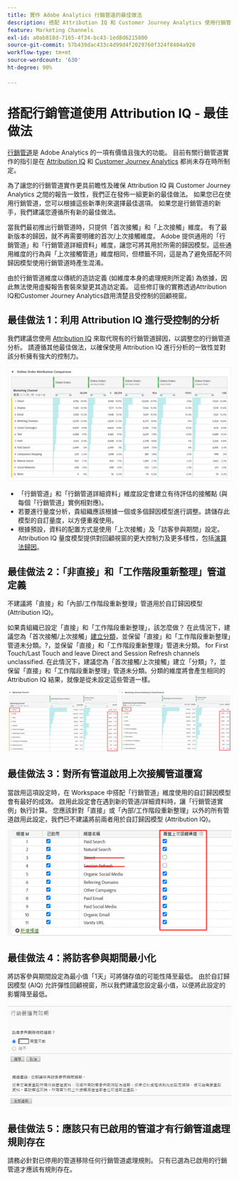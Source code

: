 ```yaml
---
title: 實作 Adobe Analytics 行銷管道的最佳做法
description: 搭配 Attribution IQ 和 Customer Journey Analytics 使用行銷管道的更新最佳做法
feature: Marketing Channels
exl-id: a0ab818d-7165-4f34-bc43-1ed8d6215800
source-git-commit: 57b439dac433c4d99d4f2029760f324f8404a920
workflow-type: tm+mt
source-wordcount: '630'
ht-degree: 90%

---
```


# 搭配行銷管道使用 Attribution IQ - 最佳做法

[行銷管道](/help/components/c-marketing-channels/c-getting-started-mchannel.md)是 Adobe Analytics 的一項有價值且強大的功能。 目前有關行銷管道實作的指引是在 [Attribution IQ](https://experienceleague.adobe.com/docs/analytics/analyze/analysis-workspace/attribution/overview.html#analysis-workspace) 和 [Customer Journey Analytics](https://experienceleague.adobe.com/docs/analytics-platform/using/cja-usecases/marketing-channels.html#cja-usecases) 都尚未存在時所制定。

為了讓您的行銷管道實作更具前瞻性及確保 Attribution IQ 與 Customer Journey Analytics 之間的報告一致性，我們正在發佈一組更新的最佳做法。 如果您已在使用行銷管道，您可以根據這些新準則來選擇最佳選項。 如果您是行銷管道的新手，我們建議您遵循所有新的最佳做法。

當我們最初推出行銷管道時，只提供「首次接觸」和「上次接觸」維度。 有了最新版本的歸因，就不再需要明確的首次/上次接觸維度。 Adobe 提供通用的「行銷管道」和「行銷管道詳細資料」維度，讓您可將其用於所需的歸因模型。這些通用維度的行為與「上次接觸管道」維度相同，但標籤不同，這是為了避免搭配不同歸因模型使用行銷管道時產生混淆。

由於行銷管道維度以傳統的造訪定義 (如維度本身的處理規則所定義) 為依據，因此無法使用虛擬報告套裝來變更其造訪定義。 這些修訂後的實務透過Attribution IQ和Customer Journey Analytics啟用清楚且受控制的回顧視窗。

## 最佳做法 1：利用 Attribution IQ 進行受控制的分析

我們建議您使用 [Attribution IQ](https://experienceleague.adobe.com/docs/analytics/analyze/analysis-workspace/attribution/overview.html#analysis-workspace) 來取代現有的行銷管道歸因，以調整您的行銷管道分析。 請遵循其他最佳做法，以確保使用 Attribution IQ 進行分析的一致性並對該分析擁有強大的控制力。

![](assets/attribution.png)

* 「行銷管道」和「行銷管道詳細資料」維度設定會建立有待評估的接觸點 (與每個「行銷管道」實例相對應)。
* 若要進行量度分析，貴組織應該根據一個或多個歸因模型進行調整。請儲存此模型的自訂量度，以方便重複使用。
* 根據預設，資料的配置方式是使用「上次接觸」及「訪客參與期間」設定。 Attribution IQ 量度模型提供對回顧視窗的更大控制力及更多樣性，包括[演算法歸因](https://experienceleague.adobe.com/docs/analytics/analyze/analysis-workspace/attribution/algorithmic.html#analysis-workspace)。

## 最佳做法 2：「非直接」和「工作階段重新整理」管道定義

不建議將「直接」和「內部/工作階段重新整理」管道用於自訂歸因模型 (Attribution IQ)。

如果貴組織已設定「直接」和「工作階段重新整理」，該怎麼做？ 在此情況下，建議您為「首次接觸/上次接觸」[建立分類](/help/admin/admin/c-manage-report-suites/c-edit-report-suites/marketing-channels/classifications-mchannel.md)，並保留「直接」和「工作階段重新整理」管道未分類。?，並保留「直接」和「工作階段重新整理」管道未分類。 for First Touch/Last Touch and leave Direct and Session Refresh channels unclassified. 在此情況下，建議您為「首次接觸/上次接觸」建立「分類」?，並保留「直接」和「工作階段重新整理」管道未分類。分類的維度將會產生相同的 Attribution IQ 結果，就像是從未設定這些管道一樣。

![](assets/direct-session-refresh.png)

## 最佳做法 3：對所有管道啟用上次接觸管道覆寫

當啟用這項設定時，在 Workspace 中搭配「行銷管道」維度使用的自訂歸因模型會有最好的成效。 啟用此設定會在遇到新的管道/詳細資料時，讓「行銷管道實例」執行計算。 您應該針對「直接」或「內部/工作階段重新整理」以外的所有管道啟用此設定，我們已不建議將前兩者用於自訂歸因模型 (Attribution IQ)。

![](assets/override.png)

## 最佳做法 4：將訪客參與期間最小化

將訪客參與期間設定為最小值「1天」可將儲存值的可能性降至最低。 由於自訂歸因模型 (AIQ) 允許彈性回顧視窗，所以我們建議您設定最小值，以便將此設定的影響降至最低。

![](assets/expiration.png)

## 最佳做法 5：應該只有已啟用的管道才有行銷管道處理規則存在

請務必針對已停用的管道移除任何行銷管道處理規則。 只有已選為已啟用的行銷管道才應該有規則存在。
